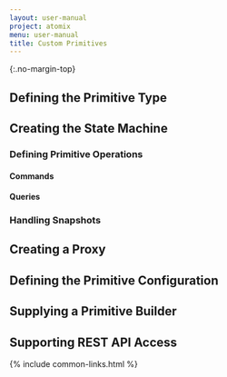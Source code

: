 ```yaml
---
layout: user-manual
project: atomix
menu: user-manual
title: Custom Primitives
---
```


{:.no-margin-top}

## Defining the Primitive Type

## Creating the State Machine

### Defining Primitive Operations

#### Commands

#### Queries

### Handling Snapshots

## Creating a Proxy

## Defining the Primitive Configuration

## Supplying a Primitive Builder

## Supporting REST API Access

{% include common-links.html %}
